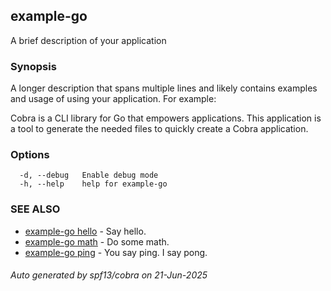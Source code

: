 ## example-go

A brief description of your application

### Synopsis

A longer description that spans multiple lines and likely contains
examples and usage of using your application. For example:

Cobra is a CLI library for Go that empowers applications.
This application is a tool to generate the needed files
to quickly create a Cobra application.

### Options

```
  -d, --debug   Enable debug mode
  -h, --help    help for example-go
```

### SEE ALSO

* [example-go hello](example-go_hello.md)	 - Say hello.
* [example-go math](example-go_math.md)	 - Do some math.
* [example-go ping](example-go_ping.md)	 - You say ping. I say pong.

###### Auto generated by spf13/cobra on 21-Jun-2025

